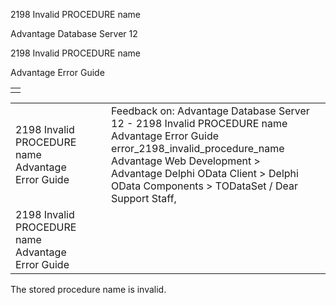 2198 Invalid PROCEDURE name




Advantage Database Server 12  

2198 Invalid PROCEDURE name

Advantage Error Guide

|  |
| --- |
|  |

|  |  |  |  |  |
| --- | --- | --- | --- | --- |
| 2198 Invalid PROCEDURE name  Advantage Error Guide |  |  | Feedback on: Advantage Database Server 12 - 2198 Invalid PROCEDURE name Advantage Error Guide error\_2198\_invalid\_procedure\_name Advantage Web Development > Advantage Delphi OData Client > Delphi OData Components > TODataSet / Dear Support Staff, |  |
| 2198 Invalid PROCEDURE name  Advantage Error Guide |  |  |  |  |

The stored procedure name is invalid.